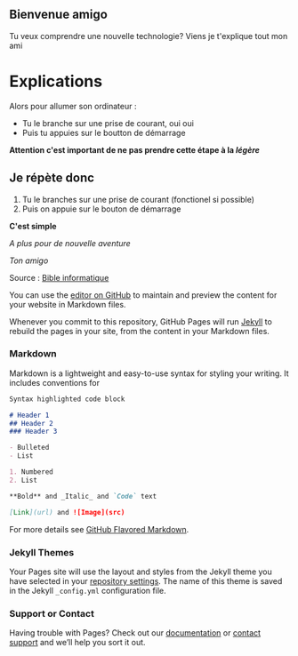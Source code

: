 ## Bienvenue amigo

Tu veux comprendre une nouvelle technologie? 
Viens je t'explique tout mon ami 

# Explications

Alors pour allumer son ordinateur : 
- Tu le branche sur une prise de courant, oui oui
- Puis tu appuies sur le boutton de démarrage 

**Attention c'est important de ne pas prendre cette étape à la _légère_**

## Je répète donc 

1. Tu le branches sur une prise de courant (fonctionel si possible)
2. Puis on appuie sur le bouton de démarrage 

**C'est simple**

_A plus pour de nouvelle aventure_

_Ton amigo_

Source : [Bible informatique](https://lisaxwest.github.io/projet-a.o.r.i./)

You can use the [editor on GitHub](https://github.com/Lisaxwest/projet-a.o.r.i./edit/master/index.md) to maintain and preview the content for your website in Markdown files.

Whenever you commit to this repository, GitHub Pages will run [Jekyll](https://jekyllrb.com/) to rebuild the pages in your site, from the content in your Markdown files.

### Markdown

Markdown is a lightweight and easy-to-use syntax for styling your writing. It includes conventions for

```markdown
Syntax highlighted code block

# Header 1
## Header 2
### Header 3

- Bulleted
- List

1. Numbered
2. List

**Bold** and _Italic_ and `Code` text

[Link](url) and ![Image](src)
```

For more details see [GitHub Flavored Markdown](https://guides.github.com/features/mastering-markdown/).

### Jekyll Themes

Your Pages site will use the layout and styles from the Jekyll theme you have selected in your [repository settings](https://github.com/Lisaxwest/projet-a.o.r.i./settings). The name of this theme is saved in the Jekyll `_config.yml` configuration file.

### Support or Contact

Having trouble with Pages? Check out our [documentation](https://help.github.com/categories/github-pages-basics/) or [contact support](https://github.com/contact) and we’ll help you sort it out.

